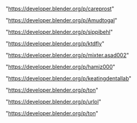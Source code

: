 "https://developer.blender.org/p/careprost"

"https://developer.blender.org/p/Amudtogal"

"https://developer.blender.org/p/sippibehl"

"https://developer.blender.org/p/ktdfly"

"https://developer.blender.org/p/mixter.asad002"

"https://developer.blender.org/p/hamiz000"

"https://developer.blender.org/p/keatingdentallab"

"https://developer.blender.org/p/ton"

 
"https://developer.blender.org/p/urlol"


"https://developer.blender.org/p/ton"


 
